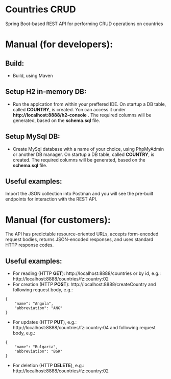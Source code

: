 # Countries CRUD
Spring Boot-based REST API for performing CRUD operations on countries

# Manual (for developers):

## Build:
- Build, using Maven

## Setup H2 in-memory DB: 
- Run the applcation from within your preffered IDE. On startup a DB table, called **COUNTRY**, is created. Yon can access it under **http://localhost:8888/h2-console** . The required columns will be generated, based on the **schema.sql** file. 

## Setup MySql DB: 
- Create MySql database with a name of your choice, using PhpMyAdmin or another DB manager. On startup a DB table, called **COUNTRY**, is created. The required columns will be generated, based on the **schema.sql** file.  

## Useful examples:
Import the JSON collection into Postman and you will see the pre-built endpoints for interaction with the REST API.


# Manual (for customers):
The API has predictable resource-oriented URLs, accepts form-encoded request bodies, returns JSON-encoded responses, and uses standard HTTP response codes.

## Useful examples:
- For reading (HTTP **GET**): http://localhost:8888/countries or by id, e.g.: http://localhost:8888/countries/fz:country:02  
- For creation (HTTP **POST**): http://localhost:8888/createCountry and following request body, e.g.:
```
{  
    "name": "Angola",
    "abbreviation": "ANG"
}
```
- For updates (HTTP **PUT**), e.g.: http://localhost:8888/countries/fz:country:04 and following request body, e.g.:
```
{  
    "name": "Bulgaria",
    "abbreviation": "BGR"
}
```
- For deletion (HTTP **DELETE**), e.g.: http://localhost:8888/countries/fz:country:02
